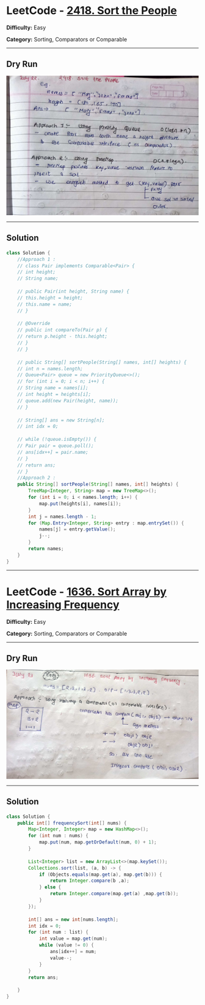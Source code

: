 # LeetCode - [2418. Sort the People](https://leetcode.com/problems/sort-the-people/description/)

**Difficulty:** Easy

**Category:** Sorting, Comparators or Comparable

---

## Dry Run

![Dry Run](../../Sorting/2418.jpg)

---

## Solution

```java
class Solution {
    //Approach 1 :
    // class Pair implements Comparable<Pair> {
    // int height;
    // String name;

    // public Pair(int height, String name) {
    // this.height = height;
    // this.name = name;
    // }

    // @Override
    // public int compareTo(Pair p) {
    // return p.height - this.height;
    // }
    // }

    // public String[] sortPeople(String[] names, int[] heights) {
    // int n = names.length;
    // Queue<Pair> queue = new PriorityQueue<>();
    // for (int i = 0; i < n; i++) {
    // String name = names[i];
    // int height = heights[i];
    // queue.add(new Pair(height, name));
    // }

    // String[] ans = new String[n];
    // int idx = 0;

    // while (!queue.isEmpty()) {
    // Pair pair = queue.poll();
    // ans[idx++] = pair.name;
    // }
    // return ans;
    // }
    //Approach 2 :
    public String[] sortPeople(String[] names, int[] heights) {
        TreeMap<Integer, String> map = new TreeMap<>();
        for (int i = 0; i < names.length; i++) {
            map.put(heights[i], names[i]);
        }
        int j = names.length - 1;
        for (Map.Entry<Integer, String> entry : map.entrySet()) {
            names[j] = entry.getValue();
            j--;
        }
        return names;
    }
}
```
---

# LeetCode - [1636. Sort Array by Increasing Frequency](https://leetcode.com/problems/sort-array-by-increasing-frequency/description/)

**Difficulty:** Easy

**Category:** Sorting, Comparators or Comparable

---

## Dry Run

![Dry Run](../../Sorting/1636.jpg)

---

## Solution

```java
class Solution {
    public int[] frequencySort(int[] nums) {
        Map<Integer, Integer> map = new HashMap<>();
        for (int num : nums) {
            map.put(num, map.getOrDefault(num, 0) + 1);
        }

        List<Integer> list = new ArrayList<>(map.keySet());
        Collections.sort(list, (a, b) -> {
            if (Objects.equals(map.get(a), map.get(b))) {
                return Integer.compare(b ,a);
            } else {
                return Integer.compare(map.get(a) ,map.get(b));
            }
        });

        int[] ans = new int[nums.length];
        int idx = 0;
        for (int num : list) {
            int value = map.get(num);
            while (value != 0) {
                ans[idx++] = num;
                value--;
            }
        }
        return ans;

    }
}
```
